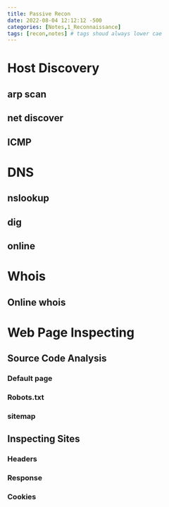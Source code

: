 ```yaml
---
title: Passive Recon
date: 2022-08-04 12:12:12 -500
categories: [Notes,1_Reconnaissance]
tags: [recon,notes] # tags shoud always lower cae
---
```


# Host Discovery

## arp scan

## net discover

## ICMP

# DNS 

## nslookup

## dig

## online 



# Whois

## Online whois

# Web Page Inspecting

## Source Code Analysis

### Default page

### Robots.txt

### sitemap

## Inspecting Sites

### Headers

### Response

### Cookies


